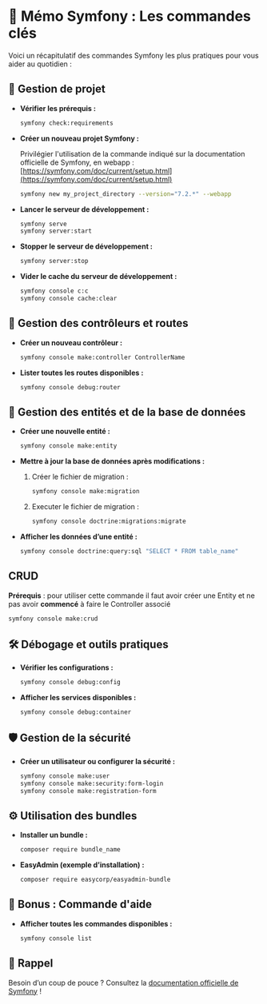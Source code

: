 # 📌 Mémo Symfony : Les commandes clés

Voici un récapitulatif des commandes Symfony les plus pratiques pour vous aider au quotidien :

## 🚀 Gestion de projet

- **Vérifier les prérequis :**

  ```bash
  symfony check:requirements
  ```

- **Créer un nouveau projet Symfony :**

  Privilégier l'utilisation de la commande indiqué sur la documentation officielle de Symfony, en webapp : [https://symfony.com/doc/current/setup.html](https://symfony.com/doc/current/setup.html)

  ```bash
  symfony new my_project_directory --version="7.2.*" --webapp
  ```

- **Lancer le serveur de développement :**

  ```bash
  symfony serve
  symfony server:start
  ```

- **Stopper le serveur de développement :**

  ```bash
  symfony server:stop
  ```

- **Vider le cache du serveur de développement :**

  ```bash
  symfony console c:c
  symfony console cache:clear
  ```

## 🔧 Gestion des contrôleurs et routes

- **Créer un nouveau contrôleur :**

  ```bash
  symfony console make:controller ControllerName
  ```

- **Lister toutes les routes disponibles :**

  ```bash
  symfony console debug:router
  ```

## 📄 Gestion des entités et de la base de données

- **Créer une nouvelle entité :**

  ```bash
  symfony console make:entity
  ```

- **Mettre à jour la base de données après modifications :**

  1. Créer le fichier de migration :

     ```bash
     symfony console make:migration
     ```

  2. Executer le fichier de migration :

     ```bash
     symfony console doctrine:migrations:migrate
     ```

- **Afficher les données d’une entité :**

  ```bash
  symfony console doctrine:query:sql "SELECT * FROM table_name"
  ```

## CRUD

**Prérequis** : pour utiliser cette commande il faut avoir créer une Entity et ne pas avoir **commencé** à faire le Controller associé

```bash
symfony console make:crud
```

## 🛠️ Débogage et outils pratiques

- **Vérifier les configurations :**

  ```bash
  symfony console debug:config
  ```

- **Afficher les services disponibles :**

  ```bash
  symfony console debug:container
  ```

## 🛡️ Gestion de la sécurité

- **Créer un utilisateur ou configurer la sécurité :**

  ```bash
  symfony console make:user
  symfony console make:security:form-login
  symfony console make:registration-form
  ```

## ⚙️ Utilisation des bundles

- **Installer un bundle :**

  ```bash
  composer require bundle_name
  ```

- **EasyAdmin (exemple d’installation) :**

  ```bash
  composer require easycorp/easyadmin-bundle
  ```

## 🌟 Bonus : Commande d'aide

- **Afficher toutes les commandes disponibles :**

  ```bash
  symfony console list
  ```

## 🙌 Rappel

Besoin d’un coup de pouce ? Consultez la [documentation officielle de Symfony](https://symfony.com/doc/current/index.html) !
